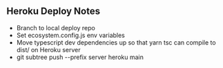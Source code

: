## Heroku Deploy Notes

- Branch to local deploy repo
- Set ecosystem.config.js env variables
- Move typescript dev dependencies up so that yarn tsc can compile to dist/ on Heroku server
- git subtree push --prefix server heroku main
